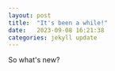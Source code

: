 ```yaml
---
layout: post
title:  "It's been a while!"
date:   2023-09-08 16:21:38
categories: jekyll update
---
```

So what's new?
